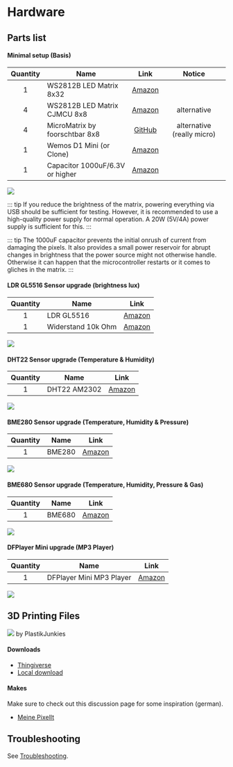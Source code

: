 # Hardware

## Parts list

#### Minimal setup (Basis)

| **Quantity**  | **Name**                          |               **Link**                                |    **Notice**                 |
| :-------:     | ----------------------------      | :-----------------------------------:                 | :----------------:            |
|     1         | WS2812B LED Matrix 8x32           | [Amazon](https://amzn.to/3tEpc4u)                     |                               |
|     4         | WS2812B LED Matrix CJMCU 8x8      | [Amazon](https://amzn.to/3v1RDqe)                     | alternative                   |
|     4         | MicroMatrix by foorschtbar 8x8    | [GitHub](https://github.com/foorschtbar/MicroMatrix)  | alternative (really micro)    |
|     1         | Wemos D1 Mini (or Clone)          | [Amazon](https://amzn.to/2Df5v7M)                     |                               |
|     1         | Capacitor 1000uF/6.3V or higher   | [Amazon](https://amzn.to/2DktrGV)                     |                               |

![](/hardware_basis.png)

::: tip
If you reduce the brightness of the matrix, powering everything via USB should be sufficient for testing.
However, it is recommended to use a high-quality power supply for normal operation. A 20W (5V/4A) power supply is sufficient for this.
:::

::: tip
The 1000uF capacitor prevents the initial onrush of current from damaging the pixels. It also provides a small power reservoir for abrupt changes in brightness that the power source might not otherwise handle. Otherwise it can happen that the microcontroller restarts or it comes to gliches in the matrix.
:::

#### LDR GL5516 Sensor upgrade (brightness lux)

| **Quantity**  | **Name**           |               **Link**                   |
| :-------:     | ------------------ | :-----------------------------------:    |
|     1         | LDR GL5516         | [Amazon](https://amzn.to/2DlQjWb)        |
|     1         | Widerstand 10k Ohm | [Amazon](https://amzn.to/3p6oOsQ)        |

![](/hardware_gl5516.png)

#### DHT22 Sensor upgrade (Temperature & Humidity)

| **Quantity**  | **Name**     |               **Link**                 |
| :-------:     | ------------ | :-----------------------------------:  |
|     1         | DHT22 AM2302 | [Amazon](https://amzn.to/2Po21Hx)      |

![](/hardware_dht22.png)

#### BME280 Sensor upgrade (Temperature, Humidity & Pressure)

| **Quantity**  | **Name** |               **Link**                 |
| :-------:     | -------- | :-----------------------------------:  |
|     1         | BME280   | [Amazon](https://amzn.to/2Ta89Hy)      |

![](/hardware_bme280.png)

#### BME680 Sensor upgrade (Temperature, Humidity, Pressure & Gas)

| **Quantity**  | **Name** |               **Link**                 |
| :-------:     | -------- | :-----------------------------------:  |
|     1         | BME680   | [Amazon](https://amzn.to/3GfOHMA)      |

![](/hardware_bme680.png)

#### DFPlayer Mini upgrade (MP3 Player)

| **Quantity**  | **Name**                 |               **Link**                 |
| :-------:     | ------------------------ | :-----------------------------------:  |
|     1         | DFPlayer Mini MP3 Player | [Amazon](https://amzn.to/3jcbmz7)      |

![](/hardware_dfplayer.png)

## 3D Printing Files

![](/cover.jpg)
by PlastikJunkies

#### Downloads

-   [Thingiverse](https://www.thingiverse.com/thing:3559014)
-   [Local download](/pixel_it_case.zip)

#### Makes

Make sure to check out this discussion page for some inspiration (german).  
-    [Meine PixelIt](https://github.com/pixelit-project/PixelIt/discussions/48)

## Troubleshooting

See [Troubleshooting](troubleshooting.html).
